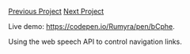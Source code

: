[Previous Project](../8-apis-spotify)
[Next Project](../10-giphy-api)

Live demo: https://codepen.io/Rumyra/pen/bCphe.

Using the web speech API to control navigation links. 
